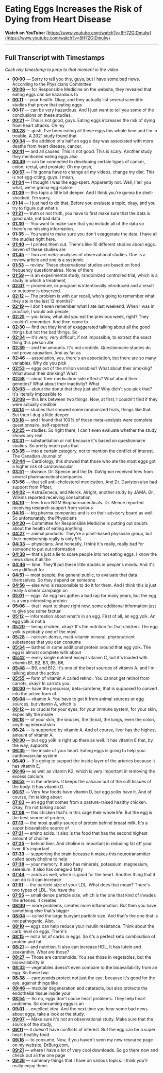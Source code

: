 # Eating Eggs Increases the Risk of Dying from Heart Disease

**Watch on YouTube:** [https://www.youtube.com/watch?v=8H7ZGIDmuIw](https://www.youtube.com/watch?v=8H7ZGIDmuIw)

---

## Full Transcript with Timestamps

*Click any timestamp to jump to that moment in the video*

- **[00:00](https://www.youtube.com/watch?v=8H7ZGIDmuIw&t=0s)** — Sorry to tell you this, guys, but I have some bad news. According to the Physicians Committee
- **[00:06](https://www.youtube.com/watch?v=8H7ZGIDmuIw&t=6s)** — for Responsible Medicine on the website, they revealed that eating eggs can be hazardous to
- **[00:11](https://www.youtube.com/watch?v=8H7ZGIDmuIw&t=11s)** — your health. Okay, and they actually list several scientific studies that prove that eating eggs
- **[00:17](https://www.youtube.com/watch?v=8H7ZGIDmuIw&t=17s)** — can be very hazardous. And I just want to tell you some of the conclusions on these studies.
- **[00:21](https://www.youtube.com/watch?v=8H7ZGIDmuIw&t=21s)** — This is not good, guys. Eating eggs increases the risk of dying from heart attacks. Oh my
- **[00:28](https://www.youtube.com/watch?v=8H7ZGIDmuIw&t=28s)** — gosh, I've been eating all these eggs this whole time and I'm in trouble. A 2021 study found that
- **[00:34](https://www.youtube.com/watch?v=8H7ZGIDmuIw&t=34s)** — the addition of a half an egg a day was associated with more deaths from heart disease, cancer,
- **[00:41](https://www.youtube.com/watch?v=8H7ZGIDmuIw&t=41s)** — and all causes. This is not good. This is scary. Another study they mentioned eating eggs also
- **[00:49](https://www.youtube.com/watch?v=8H7ZGIDmuIw&t=49s)** — can be connected to developing certain types of cancer, colon, rectal, and prostate. Oh my gosh,
- **[00:57](https://www.youtube.com/watch?v=8H7ZGIDmuIw&t=57s)** — I'm gonna have to change all my videos, change my diet. This is not egg-citing, guys. I mean,
- **[01:04](https://www.youtube.com/watch?v=8H7ZGIDmuIw&t=64s)** — I thought I was the egg-spert. Apparently not. Well, I tell you what, we're gonna egg-splore
- **[01:09](https://www.youtube.com/watch?v=8H7ZGIDmuIw&t=69s)** — this topic a little bit deeper. And I think you're gonna be shell-shocked. I'm sorry,
- **[01:14](https://www.youtube.com/watch?v=8H7ZGIDmuIw&t=74s)** — I just had to do that. Before you evaluate a topic, okay, and you try to figure out what's
- **[01:21](https://www.youtube.com/watch?v=8H7ZGIDmuIw&t=81s)** — truth or not truth, you have to first make sure that the data is good data, not bad data.
- **[01:30](https://www.youtube.com/watch?v=8H7ZGIDmuIw&t=90s)** — You want to make sure that you include all of the data so there's no missing information.
- **[01:35](https://www.youtube.com/watch?v=8H7ZGIDmuIw&t=95s)** — You want to make sure you don't exaggerate the data. I have all the studies right here.
- **[01:40](https://www.youtube.com/watch?v=8H7ZGIDmuIw&t=100s)** — I printed them out. There's like 10 different studies about eggs. Seven of these studies are
- **[01:45](https://www.youtube.com/watch?v=8H7ZGIDmuIw&t=105s)** — Two are meta-analyses of observational studies. One is a review article and one is a systemic
- **[01:53](https://www.youtube.com/watch?v=8H7ZGIDmuIw&t=113s)** — review. These observational studies are based on food frequency questionnaires. None of them
- **[01:59](https://www.youtube.com/watch?v=8H7ZGIDmuIw&t=119s)** — is an experimental study, randomized controlled trial, which is a study in which a treatment,
- **[02:07](https://www.youtube.com/watch?v=8H7ZGIDmuIw&t=127s)** — procedure, or program is intentionally introduced and a result or outcome is observed.
- **[02:12](https://www.youtube.com/watch?v=8H7ZGIDmuIw&t=132s)** — The problem is with our recall, who's going to remember what they ate in the last 12 months?
- **[02:19](https://www.youtube.com/watch?v=8H7ZGIDmuIw&t=139s)** — I don't even remember what I ate last weekend. When I was in practice, I would ask people,
- **[02:25](https://www.youtube.com/watch?v=8H7ZGIDmuIw&t=145s)** — you know, what did you eat the previous week, right? They couldn't remember. And then come to
- **[02:30](https://www.youtube.com/watch?v=8H7ZGIDmuIw&t=150s)** — find out they kind of exaggerated talking about all the good things but not the bad things. So
- **[02:34](https://www.youtube.com/watch?v=8H7ZGIDmuIw&t=154s)** — it's very, very difficult, if not impossible, to extract the exact thing this person ate
- **[02:39](https://www.youtube.com/watch?v=8H7ZGIDmuIw&t=159s)** — and the amounts. It's not credible. Questionnaire studies do not prove causation. And as far as
- **[02:46](https://www.youtube.com/watch?v=8H7ZGIDmuIw&t=166s)** — association, yes, there's an association, but there are so many variables. Why do you pick
- **[02:53](https://www.youtube.com/watch?v=8H7ZGIDmuIw&t=173s)** — eggs out of the million variables? What about their smoking? What about their drinking? What
- **[02:58](https://www.youtube.com/watch?v=8H7ZGIDmuIw&t=178s)** — about their medication side effects? What about their genetics? What about their inactivity? What
- **[03:03](https://www.youtube.com/watch?v=8H7ZGIDmuIw&t=183s)** — about the donut that they just ate? Why didn't you pick that? It's literally impossible to
- **[03:08](https://www.youtube.com/watch?v=8H7ZGIDmuIw&t=188s)** — this link between two things. Now, at first, I couldn't find if they were actually credible
- **[03:14](https://www.youtube.com/watch?v=8H7ZGIDmuIw&t=194s)** — studies that showed some randomized trials, things like that. But then I dug a little deeper
- **[03:18](https://www.youtube.com/watch?v=8H7ZGIDmuIw&t=198s)** — and I found that 100% of those meta-analysis were complete questionnaire, self-reported
- **[03:25](https://www.youtube.com/watch?v=8H7ZGIDmuIw&t=205s)** — studies. So right there, I can't even evaluate whether the study shows any real
- **[03:31](https://www.youtube.com/watch?v=8H7ZGIDmuIw&t=211s)** — substantiation or not because it's based on questionnaire studies. So pretty much puts that
- **[03:35](https://www.youtube.com/watch?v=8H7ZGIDmuIw&t=215s)** — into a certain category, not to mention the conflict of interest. The Canadian Journal of
- **[03:44](https://www.youtube.com/watch?v=8H7ZGIDmuIw&t=224s)** — Cardiology, this showed that those who ate the most eggs got a higher risk of cardiovascular
- **[03:51](https://www.youtube.com/watch?v=8H7ZGIDmuIw&t=231s)** — disease. Dr. Spence and the Dr. DaVignon received fees from several pharmaceutical companies
- **[03:56](https://www.youtube.com/watch?v=8H7ZGIDmuIw&t=236s)** — that sell anti-cholesterol medication. And Dr. Daviston also had support from Pfizer,
- **[04:02](https://www.youtube.com/watch?v=8H7ZGIDmuIw&t=242s)** — AstraZeneca, and Merck. Alright, another study by JAMA. Dr. Wilkins reported receiving consultation
- **[04:10](https://www.youtube.com/watch?v=8H7ZGIDmuIw&t=250s)** — fees from NGM Biopharmaceuticals. Dr. Mence reported receiving research support from various
- **[04:16](https://www.youtube.com/watch?v=8H7ZGIDmuIw&t=256s)** — big pharma companies and is on their advisory board as well. So unfortunately, the Physicians
- **[04:20](https://www.youtube.com/watch?v=8H7ZGIDmuIw&t=260s)** — Committee for Responsible Medicine is putting out doubts about the health of eating anything
- **[04:27](https://www.youtube.com/watch?v=8H7ZGIDmuIw&t=267s)** — animal products. They're a plant-based physician group, but their membership really is only 5%
- **[04:33](https://www.youtube.com/watch?v=8H7ZGIDmuIw&t=273s)** — physicians. And honestly, I think it's really, really bad for someone to put out information
- **[04:38](https://www.youtube.com/watch?v=8H7ZGIDmuIw&t=278s)** — that's just a lie to scare people into not eating eggs. I know the news does it all the
- **[04:46](https://www.youtube.com/watch?v=8H7ZGIDmuIw&t=286s)** — time. They'll put these little doubts in people's minds. And it's very difficult for
- **[04:51](https://www.youtube.com/watch?v=8H7ZGIDmuIw&t=291s)** — most people, the general public, to evaluate that data themselves. So they depend on someone
- **[04:56](https://www.youtube.com/watch?v=8H7ZGIDmuIw&t=296s)** — else who is responsible to do it for them. And I think this is just really a smear campaign on
- **[05:01](https://www.youtube.com/watch?v=8H7ZGIDmuIw&t=301s)** — eggs. An egg has gotten a bad rap for many years, but the egg is a very interesting protein
- **[05:06](https://www.youtube.com/watch?v=8H7ZGIDmuIw&t=306s)** — that I want to share right now, some additional information just to give you some factual
- **[05:12](https://www.youtube.com/watch?v=8H7ZGIDmuIw&t=312s)** — information about what's in an egg. First of all, an egg yolk. An egg yolk is not a
- **[05:20](https://www.youtube.com/watch?v=8H7ZGIDmuIw&t=320s)** — being chicken, okay? It's the nutrition for that chicken. The egg yolk is probably one of the most
- **[05:28](https://www.youtube.com/watch?v=8H7ZGIDmuIw&t=328s)** — nutrient-dense, multi-vitamin mineral, phytonutrient substances that you can consume
- **[05:34](https://www.youtube.com/watch?v=8H7ZGIDmuIw&t=334s)** — bathed in some additional protein around that egg yolk. The egg is almost complete with about
- **[05:42](https://www.youtube.com/watch?v=8H7ZGIDmuIw&t=342s)** — every single nutrient except vitamin C, but it's loaded with vitamin B1, B2, B3, B5, B6,
- **[05:48](https://www.youtube.com/watch?v=8H7ZGIDmuIw&t=348s)** — B9, and B12. It's one of the best sources of vitamin A, and I'm talking about the active
- **[05:55](https://www.youtube.com/watch?v=8H7ZGIDmuIw&t=355s)** — form of vitamin A called retinol. You cannot get retinol from carrots, okay? In carrots you
- **[06:00](https://www.youtube.com/watch?v=8H7ZGIDmuIw&t=360s)** — have the precursor, beta-carotene, that is supposed to convert into the active form of
- **[06:04](https://www.youtube.com/watch?v=8H7ZGIDmuIw&t=364s)** — vitamin A. You have to get it from animal sources or egg sources, but vitamin A, which is
- **[06:12](https://www.youtube.com/watch?v=8H7ZGIDmuIw&t=372s)** — so crucial for your eyes, for your immune system, for your skin, especially the inside
- **[06:18](https://www.youtube.com/watch?v=8H7ZGIDmuIw&t=378s)** — of your skin, the sinuses, the throat, the lungs, even the colon, anything internal skin
- **[06:24](https://www.youtube.com/watch?v=8H7ZGIDmuIw&t=384s)** — is supported by vitamin A. And of course, liver has the highest amount of vitamin A,
- **[06:30](https://www.youtube.com/watch?v=8H7ZGIDmuIw&t=390s)** — but egg yolk is right up there as well. It has vitamin E that, by the way, supports
- **[06:35](https://www.youtube.com/watch?v=8H7ZGIDmuIw&t=395s)** — the inside of your heart. Eating eggs is going to help your cardiovascular system.
- **[06:40](https://www.youtube.com/watch?v=8H7ZGIDmuIw&t=400s)** — It's going to support the inside layer of the arteries because it has vitamin E,
- **[06:46](https://www.youtube.com/watch?v=8H7ZGIDmuIw&t=406s)** — as well as vitamin K2, which is very important in removing the excess calcium
- **[06:52](https://www.youtube.com/watch?v=8H7ZGIDmuIw&t=412s)** — in the arteries. It keeps the calcium out of the soft tissues of the body. It has vitamin D.
- **[06:57](https://www.youtube.com/watch?v=8H7ZGIDmuIw&t=417s)** — Very few foods have vitamin D, but egg yolks have it. And of course, I'm talking about
- **[07:03](https://www.youtube.com/watch?v=8H7ZGIDmuIw&t=423s)** — an egg that comes from a pasture-raised healthy chicken. Okay, I'm not talking about
- **[07:08](https://www.youtube.com/watch?v=8H7ZGIDmuIw&t=428s)** — this chicken that's in this cage their whole life. But the egg is the best source of protein,
- **[07:13](https://www.youtube.com/watch?v=8H7ZGIDmuIw&t=433s)** — the most quality source of protein behind breast milk. It's a super bioavailable source of
- **[07:21](https://www.youtube.com/watch?v=8H7ZGIDmuIw&t=441s)** — amino acids. It also is the food that has the second highest amount of choline
- **[07:25](https://www.youtube.com/watch?v=8H7ZGIDmuIw&t=445s)** — behind liver. And choline is important in reducing fat off your liver. It's important
- **[07:33](https://www.youtube.com/watch?v=8H7ZGIDmuIw&t=453s)** — supporting the brain because it makes this neurotransmitter called acetylcholine to help
- **[07:38](https://www.youtube.com/watch?v=8H7ZGIDmuIw&t=458s)** — your memory. It also has minerals, potassium, magnesium, selenium. It also has omega-3 fatty
- **[07:44](https://www.youtube.com/watch?v=8H7ZGIDmuIw&t=464s)** — acids as well, which is good for the heart. Another thing that it can do is it can increase
- **[07:51](https://www.youtube.com/watch?v=8H7ZGIDmuIw&t=471s)** — the particle size of your LDL. What does that mean? There's two types of LDL. You have the
- **[07:55](https://www.youtube.com/watch?v=8H7ZGIDmuIw&t=475s)** — small dense particle size, which is the one that kind of invades the arteries. It creates
- **[08:00](https://www.youtube.com/watch?v=8H7ZGIDmuIw&t=480s)** — more problems, creates more inflammation. But then you have something else that's bigger
- **[08:04](https://www.youtube.com/watch?v=8H7ZGIDmuIw&t=484s)** — called the large buoyant particle size. And that's the one that is not pathogenic. Also,
- **[08:10](https://www.youtube.com/watch?v=8H7ZGIDmuIw&t=490s)** — eggs can help reduce your insulin resistance. Think about the carb level on eggs. There's
- **[08:15](https://www.youtube.com/watch?v=8H7ZGIDmuIw&t=495s)** — not a lot of carbs in eggs. So it's a perfect keto combination of protein and fat
- **[08:21](https://www.youtube.com/watch?v=8H7ZGIDmuIw&t=501s)** — and nutrition. It also can increase HDL. It has lutein and zeaxanthin. What are those?
- **[08:27](https://www.youtube.com/watch?v=8H7ZGIDmuIw&t=507s)** — Those are carotenoids. You see those in vegetables, but the bioavailability in
- **[08:33](https://www.youtube.com/watch?v=8H7ZGIDmuIw&t=513s)** — vegetables doesn't even compare to the bioavailability from an egg. So these two
- **[08:38](https://www.youtube.com/watch?v=8H7ZGIDmuIw&t=518s)** — carotenoids protect not just the eye, because it's good for the eye, against things like
- **[08:46](https://www.youtube.com/watch?v=8H7ZGIDmuIw&t=526s)** — macular degeneration and cataracts, but also protects the endothelial tissue inside your
- **[08:54](https://www.youtube.com/watch?v=8H7ZGIDmuIw&t=534s)** — So no, eggs don't cause heart problems. They help heart problems. So consuming eggs is an
- **[09:01](https://www.youtube.com/watch?v=8H7ZGIDmuIw&t=541s)** — excellent idea. And the next time you hear some bad news about eggs, take a look at the study.
- **[09:07](https://www.youtube.com/watch?v=8H7ZGIDmuIw&t=547s)** — Make sure it's not an observational study. Make sure that the source of the study,
- **[09:11](https://www.youtube.com/watch?v=8H7ZGIDmuIw&t=551s)** — it doesn't have conflicts of interest. But the egg can be a super heart healthy food
- **[09:16](https://www.youtube.com/watch?v=8H7ZGIDmuIw&t=556s)** — to consume. Now, if you haven't seen my new resource page on my website, DrBurg.com,
- **[09:21](https://www.youtube.com/watch?v=8H7ZGIDmuIw&t=561s)** — where I have a lot of very cool downloads. So go there now and check out all the one page
- **[09:26](https://www.youtube.com/watch?v=8H7ZGIDmuIw&t=566s)** — summary things that I have on various topics. I think you'll really enjoy them.

